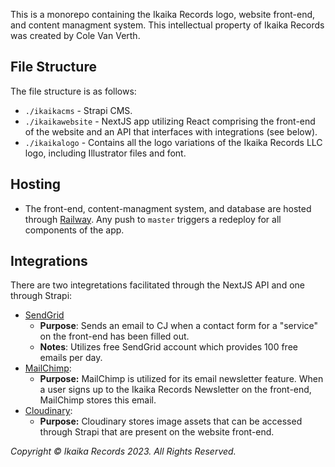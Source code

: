 This is a monorepo containing the Ikaika Records logo, website front-end, and content managment system. This intellectual property of Ikaika Records was created by Cole Van Verth. 

## File Structure

The file structure is as follows:

- `./ikaikacms` - Strapi CMS.
- `./ikaikawebsite` - NextJS app utilizing React comprising the front-end of the website and an API that interfaces with integrations (see below). 
- `./ikaikalogo` - Contains all the logo variations of the Ikaika Records LLC logo, including Illustrator files and font.

## Hosting

- The front-end, content-managment system, and database are hosted through [Railway](https://railway.app/). Any push to `master` triggers a redeploy for all components of the app.

## Integrations

There are two integretations facilitated through the NextJS API and one through Strapi:

- [SendGrid](https://sendgrid.com/)
  - **Purpose**: Sends an email to CJ when a contact form for a "service" on the front-end has been filled out.
  - **Notes**: Utilizes free SendGrid account which provides 100 free emails per day.
- [MailChimp](https://mailchimp.com/):
  - **Purpose:** MailChimp is utilized for its email newsletter feature. When a user signs up to the Ikaika Records Newsletter on the front-end, MailChimp stores this email.
- [Cloudinary](https://cloudinary.com/):
  - **Purpose:** Cloudinary stores image assets that can be accessed through Strapi that are present on the website front-end. 

_Copyright © Ikaika Records 2023. All Rights Reserved._ 
